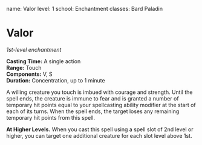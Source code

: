 name: Valor
level: 1
school: Enchantment
classes: Bard
         Paladin

# Valor 
_1st-level enchantment_    

**Casting Time:** A single action    
**Range:** Touch    
**Components:** V, S    
**Duration:** Concentration, up to 1 minute 

A willing creature you touch is imbued with courage and strength. Until the spell ends, the creature is immune to fear and is granted a number of temporary hit points equal to your spellcasting ability modifier at the start of each of its turns. When the spell ends, the target loses any remaining temporary hit points from this spell. 

**At Higher Levels.** When you cast this spell using a spell slot of 2nd level or higher, you can target one additional creature for each slot level above 1st. 
